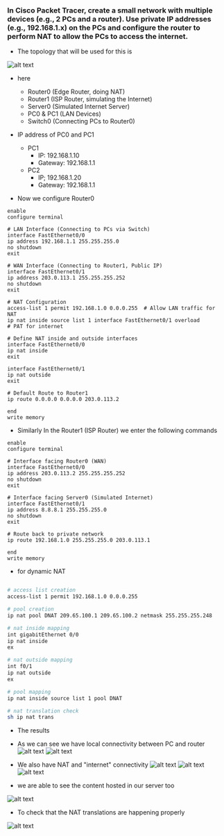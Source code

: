 
### In Cisco Packet Tracer, create a small network with multiple devices (e.g., 2 PCs and a router). Use private IP addresses (e.g., 192.168.1.x) on the PCs and configure the router to perform NAT to allow the PCs to access the internet.



- The topology that will be used for this is 

![alt text](images/7_1.png)

- here 
    - Router0 (Edge Router, doing NAT)
    - Router1 (ISP Router, simulating the Internet)
    - Server0 (Simulated Internet Server)
    - PC0 & PC1 (LAN Devices)
    - Switch0 (Connecting PCs to Router0)



- IP address of PC0 and PC1
    - PC1
        - IP: 192.168.1.10
        - Gateway: 192.168.1.1
    - PC2
        - IP; 192.168.1.20
        - Gateway: 192.168.1.1


- Now we configure Router0

```
enable
configure terminal

# LAN Interface (Connecting to PCs via Switch)
interface FastEthernet0/0
ip address 192.168.1.1 255.255.255.0
no shutdown
exit

# WAN Interface (Connecting to Router1, Public IP)
interface FastEthernet0/1
ip address 203.0.113.1 255.255.255.252
no shutdown
exit

# NAT Configuration
access-list 1 permit 192.168.1.0 0.0.0.255  # Allow LAN traffic for NAT
ip nat inside source list 1 interface FastEthernet0/1 overload  
# PAT for internet

# Define NAT inside and outside interfaces
interface FastEthernet0/0
ip nat inside
exit

interface FastEthernet0/1
ip nat outside
exit

# Default Route to Router1
ip route 0.0.0.0 0.0.0.0 203.0.113.2

end
write memory
```

- Similarly In the Router1 (ISP Router) we enter the following commands

```
enable
configure terminal

# Interface facing Router0 (WAN)
interface FastEthernet0/0
ip address 203.0.113.2 255.255.255.252
no shutdown
exit

# Interface facing Server0 (Simulated Internet)
interface FastEthernet0/1
ip address 8.8.8.1 255.255.255.0
no shutdown
exit

# Route back to private network
ip route 192.168.1.0 255.255.255.0 203.0.113.1

end
write memory
```
- for dynamic NAT

```bash

# access list creation
access-list 1 permit 192.168.1.0 0.0.0.255

# pool creation
ip nat pool DNAT 209.65.100.1 209.65.100.2 netmask 255.255.255.248

# nat inside mapping
int gigabitEthernet 0/0
ip nat inside
ex

# nat outside mapping
int f0/1
ip nat outside
ex

# pool mapping
ip nat inside source list 1 pool DNAT

# nat translation check
sh ip nat trans
```

- The results 

- As we can see we have local connectivity between PC and router
![alt text](images/7_2.png)
![alt text](images/7_3.png)

- We also have NAT and "internet" connectivity
![alt text](images/7_4.png)
![alt text](images/7_5.png)
![alt text](images/7_6.png)

- we are able to see the content hosted in our server too 

![alt text](images/7_7.png)
- To check that the NAT translations are happening properly

![alt text](images/7_8.png)